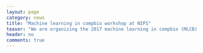 ```yaml
---
layout: page
category: news
title: "Machine learning in compbio workshop at NIPS"
teaser: "We are organizing the 2017 machine learning in compbio (MLCB) workshop at NIPS. Submit your papers at https://mlcb.github.io/."
header: no
comments: true
---
```

